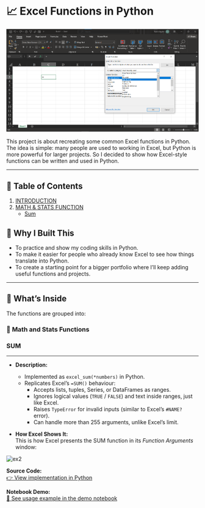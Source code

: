 # 📈 **Excel Functions in Python**
![alt text](screenshot.png)


This project is about recreating some common Excel functions in Python. The idea is simple: many people are used to working in Excel, but Python is more powerful for larger projects.  So I decided to show how Excel-style functions can be written and used in Python.

---
## 📑 **Table of Contents**
1. [INTRODUCTION](#-excel-functions-in-python)  
2. [MATH & STATS FUNCTION](#-math-and-stats-functions)
    - [Sum](#-sum)


## 🔹 **Why I Built This**
- To practice and show my coding skills in Python.  
- To make it easier for people who already know Excel to see how things translate into Python.  
- To create a starting point for a bigger portfolio where I’ll keep adding useful functions and projects.  

---

## 🔹 **What’s Inside**
The functions are grouped into:
### 🧮 **Math and Stats Functions**
###  **SUM**
---

- **Description:**  
    - Implemented as `excel_sum(*numbers)` in Python.  
    - Replicates Excel’s `=SUM()` behaviour:  
        - Accepts lists, tuples, Series, or DataFrames as ranges.  
        - Ignores logical values (`TRUE` / `FALSE`) and text inside ranges, just like Excel.  
        - Raises `TypeError` for invalid inputs (similar to Excel’s `#NAME?` error).  
        - Can handle more than 255 arguments, unlike Excel’s limit.  



- **How Excel Shows It:**  
This is how Excel presents the SUM function in its *Function Arguments* window:  

<img width="710" height="367" alt="ex2" src="https://github.com/user-attachments/assets/74683919-7486-4f0c-be7d-ddf2771a6b8e" />

**Source Code:**  
[👉 View implementation in Python](excel_math_function.py#L1-L88)  



**Notebook Demo:**  
[📓 See usage example in the demo notebook](https://mybinder.org/v2/gh/Femiolajide/Excel-Fuctions-in-Python/HEAD?filepath=demo_notebook.ipynb
)  
